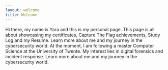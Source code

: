 ```yaml
---
layout: welcome
title: Welcome
---
```

Hi there, my name is Yara and this is my personal page. This page is all about showcasing my certificates, Capture The Flag achievements, Study Log and my Resume. Learn more about me and my journey in the cybersecurity world. At the moment, I am following a master Computer Science at the University of Twente. My interest lies in digital forensics and incident response. Learn more about me and my journey in the cybersecurity world.
